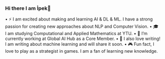 ### Hi there I am İpek👋



•	⚡️ I am excited about making and learning AI & DL & ML. I have a strong passion for creating new approaches about NLP and  Computer Vision.
•	🎓 I am studying Computational and Applied Mathematics at YTU.
• 🔭 I’m currently working at Global AI Hub as a Core Member.
•	📖 I also love writing! I am writing about machine learning and will share it soon.
•	🎮 Fun fact, I love to play as a strategist in games. I am a fan of learning new knowledge.
